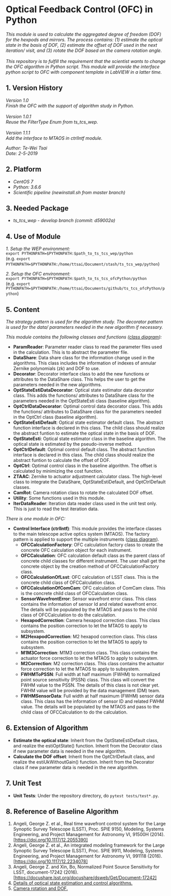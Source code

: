 # Optical Feedback Control (OFC) in Python

*This module is used to calculate the aggregated degree of freedom (DOF) for the hexpods and mirrors. The process contains: (1) estimate the optical state in the basis of DOF, (2) estimate the offset of DOF used in the next iteration/ visit, and (3) rotate the DOF based on the camera rotation angle.*
<br/>
<br/>
*This repository is to fulfill the requirement that the scientist wants to change the OFC algorithm in Python script. This module will provide the interface python script to OFC with component template in LabVIEW in a latter time.*

## 1. Version History

*Version 1.0*
<br/>
*Finish the OFC with the support of algorithm study in Python.*
<br/>
<br/>
*Version 1.0.1*
<br/>
*Reuse the FilterType Enum from ts_tcs_wep.*
<br/>
<br/>
*Version 1.1.1*
<br/>
*Add the interface to MTAOS in ctrlIntf module.*
<br/>

*Author: Te-Wei Tsai*
<br/>
*Date: 2-5-2019*

## 2. Platform

- *CentOS 7*
- *Python: 3.6.6*
- *Scientific pipeline (newinstall.sh from master branch)*

## 3. Needed Package

- *ts_tcs_wep - develop branch (commit: d59002a)*

## 4. Use of Module

*1. Setup the WEP environment:*
<br/>
`export PYTHONPATH=$PYTHONPATH:$path_to_ts_tcs_wep/python`
<br/>
(e.g. `export PYTHONPATH=$PYTHONPATH:/home/ttsai/Document/stash/ts_tcs_wep/python`)

*2. Setup the OFC environment:*
<br/>
`export PYTHONPATH=$PYTHONPATH:$path_to_ts_tcs_ofcPython/python`
<br/>
(e.g. `export PYTHONPATH=$PYTHONPATH:/home/ttsai/Documents/github/ts_tcs_ofcPython/python`)

## 5. Content

*The strategy pattern is used for the algorithm study. The decorator pattern is used for the data/ parameters needed in the new algorithm if necessary.*

*This module contains the following classes and functions ([class diagram](./doc/ofcPythonClassDiag.png)):*

- **ParamReader**: Parameter reader class to read the parameter files used in the calculation. This is to abstract the parameter file.
- **DataShare**: Data share class for the information change used in the algorithms. This class includes the information of indexes of annular Zernike polynomials (zk) and DOF to use.
- **Decorator**: Decorator interface class to add the new functions or attributes to the DataShare class. This helps the user to get the parameters needed in the new algorithms. 
- **OptStateEstiDataDecorator**: Optical state estimator data decorator class. This adds the functions/ attributes to DataShare class for the parameters needed in the OptStateEsti class (baseline algorithm).
- **OptCtrlDataDecorator**: Optimal control data decorator class. This adds the functions/ attributes to DataShare class for the parameters needed in the OptCtrl class (baseline algorithm).
- **OptStateEstiDefault**: Optical state estimator default class. The abstract function interface is declared in this class. The child class should realize the abstract funtion to estimate the optical state in the basis of DOF.
- **OptStateEsti**: Optical state estimator class in the baseline algorithm. The optical state is estimated by the pseudo-inverse method.
- **OptCtrlDefault**: Optimal control default class. The abstract function interface is declared in this class. The child class should realize the abstract funtion to calculate the offset of DOF.
- **OptCtrl**: Optimal control class in the baseline algorithm. The offset is calculated by minimizing the cost function.
- **ZTAAC**: Zernike to actuator adjustment calculator class. The high-level class to integrate the DataShare, OptStateEstiDefault, and OptCtrlDefault classes.
- **CamRot**: Camera rotation class to rotate the calculated DOF offset.
- **Utility**: Some functions used in this module.
- **IterDataReader**: Iteration data reader class used in the unit test only. This is just to read the test iteration data.

*There is one module in OFC:*

- **Control Interface (ctrlIntf)**: This module provides the interface classes to the main telescope active optics system (MTAOS). The factory pattern is applied to support the multiple instruments ([class diagram](./doc/ctrlIntfClassDiag.png)).
    - **OFCCalculationFactory**: OFC calculation factory class to create the concrete OFC calculation object for each instrument.
    - **OFCCalculation**: OFC calculation default class as the parent class of concrete child classes for different instrument. The user shall get the concrete object by the creation method of OFCCalculationFactory class.
    - **OFCCalculationOfLsst**: OFC calculation of LSST class. This is the concrete child class of OFCCalculation class.
    - **OFCCalculationOfComCam**: OFC calculation of ComCam class. This is the concrete child class of OFCCalculation class.
    - **SensorWavefrontError**: Sensor wavefront error class. This class contains the information of sensor Id and related wavefront error. The details will be populated by the MTAOS and pass to the child class of OFCCalculation to do the calculation.
    - **HexapodCorrection**: Camera hexapod correction class. This class contains the position correction to let the MTAOS to apply to subsystem.
    - **M2HexapodCorrection**: M2 hexapod correction class. This class contains the position correction to let the MTAOS to apply to subsystem.
    - **M1M3Correction**: M1M3 correction class. This class contains the actuator force correction to let the MTAOS to apply to subsystem.
    - **M2Correction**: M2 correction class. This class contains the actuator force correction to let the MTAOS to apply to subsystem.
    - **FWHMToPSSN**: Full width at half maximum (FWHM) to normalized point source sensitivity (PSSN) class. This class will convert the FWHM value to the PSSN. The details of this class is not clear yet. FWHM value will be provided by the data management (DM) team.
    - **FWHMSensorData**: Full width at half maximum (FWHM) sensor data class. This class has the information of sensor ID and related FWHM value. The details will be populated by the MTAOS and pass to the child class of OFCCalculation to do the calculation.

## 6. Extension of Algorithm

- **Estimate the optical state**: Inherit from the OptStateEstiDefault class, and realize the estiOptState() function. Inherit from the Decorator class if new parameter data is needed in the new algorithm.
- **Calculate the DOF offset**: Inherit from the OptCtrlDefault class, and realize the estiUkWithoutGain() function. Inherit from the Decorator class if new parameter data is needed in the new algorithm.

## 7. Unit Test

- **Unit Tests**: Under the repository directory, do `pytest tests/test*.py`.

## 8. Reference of Baseline Algorithm

1. Angeli, George Z. et al., Real time wavefront control system for the Large Synoptic Survey Telescope (LSST), Proc. SPIE 9150, Modeling, Systems Engineering, and Project Management for Astronomy VI, 91500H (2014). [https://doi.org/10.1117/12.2055390]
2. Angeli, George Z. et al., An integrated modeling framework for the Large Synoptic Survey Telescope (LSST), Proc. SPIE 9911, Modeling, Systems Engineering, and Project Management for Astronomy VI, 991118 (2016). [https://doi.org/10.1117/12.2234078]
3. Angeli, George Z. and Xin, Bo, Normalized Point Source Sensitivity for LSST, document-17242 (2016). [https://docushare.lsst.org/docushare/dsweb/Get/Document-17242]
4. [Details of optical state estimation and control algorithms.](https://confluence.lsstcorp.org/display/LTS/Control+Algorithm+in+Optical+Feedback+Control)
5. [Camera rotation and DOF.](https://confluence.lsstcorp.org/display/LTS/Camera+Rotation+and+Degree+of+Freedom)
